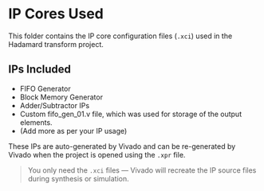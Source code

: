 #  IP Cores Used

This folder contains the IP core configuration files (`.xci`) used in the Hadamard transform project.

##  IPs Included
- FIFO Generator
- Block Memory Generator
- Adder/Subtractor IPs
- Custom fifo_gen_01.v file, which was used for storage of the output elements.
- (Add more as per your IP usage)

These IPs are auto-generated by Vivado and can be re-generated by Vivado when the project is opened using the `.xpr` file.

>  You only need the `.xci` files — Vivado will recreate the IP source files during synthesis or simulation.

